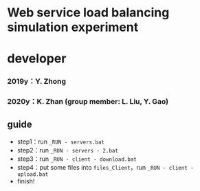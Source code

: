 # Web service load balancing simulation experiment

# developer

### 2019y：Y. Zhong

### 2020y：K. Zhan (group member: L. Liu, Y. Gao)



## guide

* step1：run ```_RUN - servers.bat```
* step2：run ```_RUN - servers - 2.bat```
* step3：run ```_RUN - client - download.bat```
* step4：put some files into ```files_Client```，run ```_RUN - client - upload.bat```
* finish!



